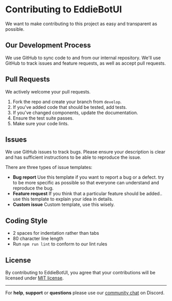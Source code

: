 # Contributing to EddieBotUI
We want to make contributing to this project as easy and transparent as possible.

## Our Development Process
We use GitHub to sync code to and from our internal repository. We'll use GitHub
to track issues and feature requests, as well as accept pull requests.

## Pull Requests
We actively welcome your pull requests.

1. Fork the repo and create your branch from `develop`.
2. If you've added code that should be tested, add tests.
3. If you've changed components, update the documentation.
4. Ensure the test suite passes.
5. Make sure your code lints.

## Issues
We use GitHub issues to track bugs. Please ensure your description is clear and has sufficient instructions to be able to reproduce the issue.

There are three types of issue templates:

- **Bug report**
  Use this template if you want to report a bug or a defect. try to be more specific as possible so that everyone can understand and reproduce the bug.
- **Feature request**
  If you think that a particular feature should be added.. use this template to explain your idea in details.
- **Custom issue**
  Custom template, use this wisely.

## Coding Style  
* 2 spaces for indentation rather than tabs
* 80 character line length
* Run `npm run lint` to conform to our lint rules

## License
By contributing to EddieBotUI, you agree that your contributions will be licensed
under [MIT license](./LICENSE).

---

For **help**, **support** or **questions** please use our [community chat](https://discord.com/invite/jZQs6Wu) on Discord.
